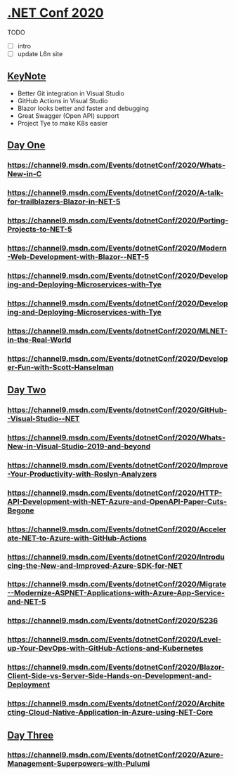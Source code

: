 # [.NET Conf 2020](https://channel9.msdn.com/Events/dotnetConf/2020)

TODO

- [ ] intro
- [ ] update L6n site

## [KeyNote](https://channel9.msdn.com/Events/dotnetConf/2020/Keynote-Welcome-to-NET-5)

- Better Git integration in Visual Studio
- GitHub Actions in Visual Studio
- Blazor looks better and faster and debugging
- Great Swagger (Open API) support
- Project Tye to make K8s easier

## [Day One](https://channel9.msdn.com/Events/dotnetConf/2020?sort=status&direction=desc&d=1)

### https://channel9.msdn.com/Events/dotnetConf/2020/Whats-New-in-C

### https://channel9.msdn.com/Events/dotnetConf/2020/A-talk-for-trailblazers-Blazor-in-NET-5

### https://channel9.msdn.com/Events/dotnetConf/2020/Porting-Projects-to-NET-5

### https://channel9.msdn.com/Events/dotnetConf/2020/Modern-Web-Development-with-Blazor--NET-5

### https://channel9.msdn.com/Events/dotnetConf/2020/Developing-and-Deploying-Microservices-with-Tye

### https://channel9.msdn.com/Events/dotnetConf/2020/Developing-and-Deploying-Microservices-with-Tye

### https://channel9.msdn.com/Events/dotnetConf/2020/MLNET-in-the-Real-World

### https://channel9.msdn.com/Events/dotnetConf/2020/Developer-Fun-with-Scott-Hanselman

## [Day Two](https://channel9.msdn.com/Events/dotnetConf/2020?sort=status&direction=desc&d=2)

### https://channel9.msdn.com/Events/dotnetConf/2020/GitHub--Visual-Studio--NET

### https://channel9.msdn.com/Events/dotnetConf/2020/Whats-New-in-Visual-Studio-2019-and-beyond

### https://channel9.msdn.com/Events/dotnetConf/2020/Improve-Your-Productivity-with-Roslyn-Analyzers

### https://channel9.msdn.com/Events/dotnetConf/2020/HTTP-API-Development-with-NET-Azure-and-OpenAPI-Paper-Cuts-Begone

### https://channel9.msdn.com/Events/dotnetConf/2020/Accelerate-NET-to-Azure-with-GitHub-Actions

### https://channel9.msdn.com/Events/dotnetConf/2020/Introducing-the-New-and-Improved-Azure-SDK-for-NET

### https://channel9.msdn.com/Events/dotnetConf/2020/Migrate--Modernize-ASPNET-Applications-with-Azure-App-Service-and-NET-5

### https://channel9.msdn.com/Events/dotnetConf/2020/S236

### https://channel9.msdn.com/Events/dotnetConf/2020/Level-up-Your-DevOps-with-GitHub-Actions-and-Kubernetes

### https://channel9.msdn.com/Events/dotnetConf/2020/Blazor-Client-Side-vs-Server-Side-Hands-on-Development-and-Deployment

### https://channel9.msdn.com/Events/dotnetConf/2020/Architecting-Cloud-Native-Application-in-Azure-using-NET-Core

## [Day Three](https://channel9.msdn.com/Events/dotnetConf/2020?sort=status&direction=desc&d=3)

### https://channel9.msdn.com/Events/dotnetConf/2020/Azure-Management-Superpowers-with-Pulumi
